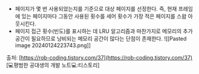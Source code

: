- 페이지가 몇 번 사용되었는지를 기준으로 대상 페이지를 선정한다. 즉, 현재 프레임에 있는 페이지마다 그동안 사용된 횟수를 세어 횟수가 가장 적은 페이지를 스왑 아웃시킨다.
- 페이지 접근 횟수(빈도)를 표시하는 데 LRU 알고리즘과 마찬가지로 메모리의 추가 공간이 필요하므로 낭비되는 메모리 공간이 많다는 단점이 존재한다.
![[Pasted image 20240124223743.png]]

출처: 
[https://rob-coding.tistory.com/37](https://rob-coding.tistory.com/37) [💻평범한 공대생의 개발 노트💻:티스토리]